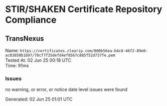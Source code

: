 # STIR/SHAKEN Certificate Repository Compliance

## TransNexus

Name: `https://certificates.clearip.com/000b56ea-b4c8-46f2-89e0-ac03650b1b97/70cf7f35defd4ef8567c885f52d737fe.pem`\
Tested At: 02 Jun 25 00:18 UTC\
Time: 91ms

### Issues

no warning, or error, or notice date level issues were found

Generated: 02 Jun 25 01:01 UTC